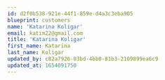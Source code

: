 ```yaml
---
id: d2f0b538-921e-44f1-859e-d4a3c3eba905
blueprint: customers
name: 'Katarina Koligar'
email: katim22@gmail.com
title: 'Katarina Koligar'
first_name: Katarina
last_name: Koligar
updated_by: c82a7926-03bd-4bb0-81b3-2109899ea6c9
updated_at: 1654091750
---
```

